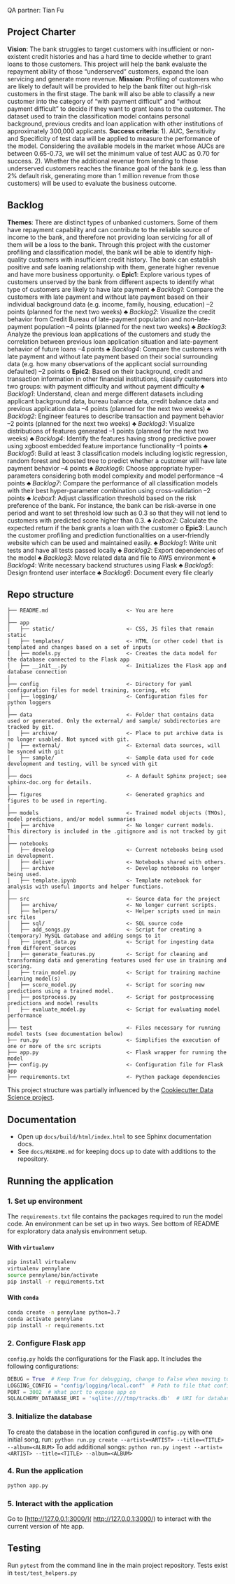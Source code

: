
<!-- tocstop -->

QA partner: Tian Fu

## Project Charter 

**Vision**: The bank struggles to target customers with insufficient or non-existent credit histories and has a hard time to decide whether to grant loans to those customers. This project will help the bank evaluate the repayment ability of those “underserved” customers, expand the loan servicing and generate more revenue.
**Mission**: Profiling of customers who are likely to default will be provided to help the bank filter out high-risk customers in the first stage. The bank will also be able to classify a new customer into the category of “with payment difficult” and “without payment difficult” to decide if they want to grant loans to the customer. The dataset used to train the classification model contains personal background, previous credits and loan application with other institutions of approximately 300,000 applicants. 
**Success criteria**: 1). AUC, Sensitivity and Specificity of test data will be applied to measure the performance of the model. Considering the available models in the market whose AUCs are between 0.65-0.73, we will set the minimum value of test AUC as 0.70 for success. 2). Whether the additional revenue from lending to those underserved customers reaches the finance goal of the bank (e.g. less than 2% default risk, generating more than 1 million revenue from those customers) will be used to evaluate the business outcome.
## Backlog
**Themes**: There are distinct types of unbanked customers. Some of them have repayment capability and can contribute to the reliable source of income to the bank, and therefore not providing loan servicing for all of them will be a loss to the bank. Through this project with the customer profiling and classification model, the bank will be able to identify high-quality customers with insufficient credit history. The bank can establish positive and safe loaning relationship with them, generate higher revenue and have more business opportunity. 
o **Epic1**: Explore various types of customers unserved by the bank from different aspects to identify what type of customers are likely to have late payment 
♣ *Backlog1*: Compare the customers with late payment and without late payment based on their individual background data (e.g. income, family, housing, education) –2 points (planned for the next two weeks)
♣ *Backlog2*: Visualize the credit behavior from Credit Bureau of late-payment population and non-late-payment population –4 points (planned for the next two weeks)
♣ *Backlog3*: Analyze the previous loan applications of the customers and study the correlation between previous loan application situation and late-payment behavior of future loans –4 points 
♣ *Backlog4*: Compare the customers with late payment and without late payment based on their social surrounding data (e.g. how many observations of the applicant social surrounding defaulted) –2 points
o **Epic2**: Based on their background, credit and transaction information in other financial institutions, classify customers into two groups: with payment difficulty and without payment difficulty 
♣ *Backlog1*: Understand, clean and merge different datasets including applicant background data, bureau balance data, credit balance data and previous application data –4 points (planned for the next two weeks)
♣ *Backlog2*: Engineer features to describe transaction and payment behavior –2 points (planned for the next two weeks)
♣ *Backlog3*: Visualize distributions of features generated –1 points (planned for the next two weeks)
♣ *Backlog4*: Identify the features having strong predictive power using xgboost embedded feature importance functionality –1 points
♣ *Backlog5*: Build at least 3 classification models including logistic regression, random forest and boosted tree to predict whether a customer will have late payment behavior –4 points
♣ *Backlog6*: Choose appropriate hyper-parameters considering both model complexity and model performance –4 points
♣ *Backlog7*: Compare the performance of all classification models with their best hyper-parameter combination using cross-validation –2 points
♣ *Icebox1*: Adjust classification threshold based on the risk preference of the bank. For instance, the bank can be risk-averse in one period and want to set threshold low such as 0.3 so that they will not lend to customers with predicted score higher than 0.3.
♣ *Icebox2*: Calculate the expected return if the bank grants a loan with the customer
o **Epic3**: Launch the customer profiling and prediction functionalities on a user-friendly website which can be used and maintained easily.
♣ *Backlog1*:  Write unit tests and have all tests passed locally
♣ *Backlog2*: Export dependencies of the model
♣ *Backlog3*: Move related data and file to AWS environment
♣ *Backlog4*: Write necessary backend structures using Flask
♣ *Backlog5*: Design frontend user interface
♣ *Backlog6*: Document every file clearly
## Repo structure 
```
├── README.md                         <- You are here
│
├── app
│   ├── static/                       <- CSS, JS files that remain static 
│   ├── templates/                    <- HTML (or other code) that is templated and changes based on a set of inputs
│   ├── models.py                     <- Creates the data model for the database connected to the Flask app 
│   ├── __init__.py                   <- Initializes the Flask app and database connection
│
├── config                            <- Directory for yaml configuration files for model training, scoring, etc
│   ├── logging/                      <- Configuration files for python loggers
│
├── data                              <- Folder that contains data used or generated. Only the external/ and sample/ subdirectories are tracked by git. 
│   ├── archive/                      <- Place to put archive data is no longer usabled. Not synced with git. 
│   ├── external/                     <- External data sources, will be synced with git
│   ├── sample/                       <- Sample data used for code development and testing, will be synced with git
│
├── docs                              <- A default Sphinx project; see sphinx-doc.org for details.
│
├── figures                           <- Generated graphics and figures to be used in reporting.
│
├── models                            <- Trained model objects (TMOs), model predictions, and/or model summaries
│   ├── archive                       <- No longer current models. This directory is included in the .gitignore and is not tracked by git
│
├── notebooks
│   ├── develop                       <- Current notebooks being used in development.
│   ├── deliver                       <- Notebooks shared with others. 
│   ├── archive                       <- Develop notebooks no longer being used.
│   ├── template.ipynb                <- Template notebook for analysis with useful imports and helper functions. 
│
├── src                               <- Source data for the project 
│   ├── archive/                      <- No longer current scripts.
│   ├── helpers/                      <- Helper scripts used in main src files 
│   ├── sql/                          <- SQL source code
│   ├── add_songs.py                  <- Script for creating a (temporary) MySQL database and adding songs to it 
│   ├── ingest_data.py                <- Script for ingesting data from different sources 
│   ├── generate_features.py          <- Script for cleaning and transforming data and generating features used for use in training and scoring.
│   ├── train_model.py                <- Script for training machine learning model(s)
│   ├── score_model.py                <- Script for scoring new predictions using a trained model.
│   ├── postprocess.py                <- Script for postprocessing predictions and model results
│   ├── evaluate_model.py             <- Script for evaluating model performance 
│
├── test                              <- Files necessary for running model tests (see documentation below) 
├── run.py                            <- Simplifies the execution of one or more of the src scripts 
├── app.py                            <- Flask wrapper for running the model 
├── config.py                         <- Configuration file for Flask app
├── requirements.txt                  <- Python package dependencies 
```
This project structure was partially influenced by the [Cookiecutter Data Science project](https://drivendata.github.io/cookiecutter-data-science/).
## Documentation
 
* Open up `docs/build/html/index.html` to see Sphinx documentation docs. 
* See `docs/README.md` for keeping docs up to date with additions to the repository.
## Running the application 
### 1. Set up environment 
The `requirements.txt` file contains the packages required to run the model code. An environment can be set up in two ways. See bottom of README for exploratory data analysis environment setup. 
#### With `virtualenv`
```bash
pip install virtualenv
virtualenv pennylane
source pennylane/bin/activate
pip install -r requirements.txt
```
#### With `conda`
```bash
conda create -n pennylane python=3.7
conda activate pennylane
pip install -r requirements.txt
```
### 2. Configure Flask app 
`config.py` holds the configurations for the Flask app. It includes the following configurations:
```python
DEBUG = True  # Keep True for debugging, change to False when moving to production 
LOGGING_CONFIG = "config/logging/local.conf"  # Path to file that configures Python logger
PORT = 3002  # What port to expose app on 
SQLALCHEMY_DATABASE_URI = 'sqlite:////tmp/tracks.db'  # URI for database that contains tracks
```
### 3. Initialize the database 
To create the database in the location configured in `config.py` with one initial song, run: 
`python run.py create --artist=<ARTIST> --title=<TITLE> --album=<ALBUM>`
To add additional songs:
`python run.py ingest --artist=<ARTIST> --title=<TITLE> --album=<ALBUM>`
### 4. Run the application 
 
 ```bash
 python app.py 
 ```
### 5. Interact with the application 
Go to [http://127.0.0.1:3000/]( http://127.0.0.1:3000/) to interact with the current version of hte app. 
## Testing 
Run `pytest` from the command line in the main project repository. 
Tests exist in `test/test_helpers.py`
<!--stackedit_data:
eyJoaXN0b3J5IjpbMjc0OTYzMzI2XX0=

